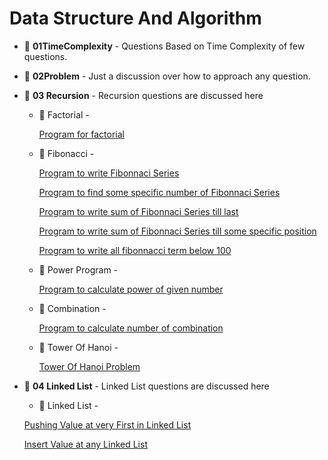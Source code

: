 # Data Structure And Algorithm

- :file_folder: <b>01TimeComplexity</b> - Questions Based on Time Complexity of few questions.

- :file_folder: <b>02Problem</b> - Just a discussion over how to approach any question.

- :file_folder: <b>03 Recursion</b> - Recursion questions are discussed here

  - :file_folder: Factorial -

    [Program for factorial](https://github.com/Kartikey0205/Data-Structure-and-Algorithm/blob/dsa/03Recursion/Factorial/01factorial.cpp)

  - :file_folder: Fibonacci -

    [Program to write Fibonnaci Series](https://github.com/Kartikey0205/Data-Structure-and-Algorithm/blob/dsa/03Recursion/Fibonacci/01fibonacci.cpp)

    [Program to find some specific number of Fibonnaci Series](https://github.com/Kartikey0205/Data-Structure-and-Algorithm/blob/dsa/03Recursion/Fibonacci/02fibonacci.cpp)

    [Program to write sum of Fibonnaci Series till last](https://github.com/Kartikey0205/Data-Structure-and-Algorithm/blob/dsa/03Recursion/Fibonacci/03fibonacci.cpp)

    [Program to write sum of Fibonnaci Series till some specific position](https://github.com/Kartikey0205/Data-Structure-and-Algorithm/blob/dsa/03Recursion/Fibonacci/04fibonacci.cpp)

    [Program to write all fibonnacci term below 100](https://github.com/Kartikey0205/Data-Structure-and-Algorithm/blob/dsa/03Recursion/Fibonacci/05fibonacci.cpp)

  - :file_folder: Power Program -

    [Program to calculate power of given number](https://github.com/Kartikey0205/Data-Structure-and-Algorithm/blob/dsa/03Recursion/Power/powerProgram.cpp)

  - :file_folder: Combination -

    [Program to calculate number of combination](https://github.com/Kartikey0205/Data-Structure-and-Algorithm/blob/dsa/03Recursion/Combination/combinationProg.cpp)

  - :file_folder: Tower Of Hanoi -

    [Tower Of Hanoi Problem](https://github.com/Kartikey0205/Data-Structure-and-Algorithm/blob/dsa/03Recursion/TowerOfHanoi/towerOfHanoi.cpp)

- :file_folder: <b>04 Linked List</b> - Linked List questions are discussed here

  - :file_folder: Linked List -

  [Pushing Value at very First in Linked List](https://github.com/Kartikey0205/Data-Structure-and-Algorithm/blob/dsa/04LinkedList/LinkedList/addValuePush.cpp)

  [Insert Value at any Linked List](https://github.com/Kartikey0205/Data-Structure-and-Algorithm/blob/dsa/04LinkedList/LinkedList/addValueInsertAt.cpp)
